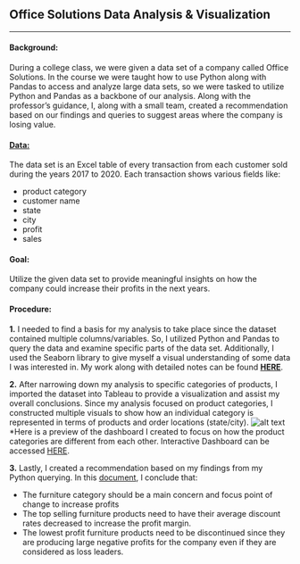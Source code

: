 ## Office Solutions Data Analysis & Visualization
---
#### Background:
During a college class, we were given a data set of a company called Office Solutions. In the course we were taught how to use Python along with Pandas to access and analyze large data sets, so we were tasked to utilize Python and Pandas as a backbone of our analysis. Along with the professor’s guidance, I, along with a small team, created a recommendation based on our findings and queries to suggest areas where the company is losing value. 

#### [**Data:**](https://github.com/GabrylReyes/Gabryl-Reyes-Projects/blob/main/Data%20Visualization%20(Office%20Solutions)/TableauSalesData.xlsx)
The data set is an Excel table of every transaction from each customer sold during the years 2017 to 2020. 
Each transaction shows various fields like:
- product category
- customer name
- state
- city
- profit
- sales 

#### **Goal:** 
Utilize the given data set to provide meaningful insights on how the company could increase their profits in the next years.

#### **Procedure:**
**1.** I needed to find a basis for my analysis to take place since the dataset contained multiple columns/variables. So, I utilized Python and Pandas to query the data and examine specific parts of the data set. Additionally, I used the Seaborn library to give myself a visual understanding of some data I was interested in. My work along with detailed notes can be found [**HERE**](https://github.com/GabrylReyes/Gabryl-Reyes-Projects/blob/main/Data%20Visualization%20(Office%20Solutions)/Office%20Solutions%20Python.ipynb).

**2.** After narrowing down my analysis to specific categories of products, I imported the dataset into Tableau to provide a visualization and assist my overall conclusions. Since my analysis focused on product categories, I constructed multiple visuals to show how an individual category is represented in terms of products and order locations (state/city). 
![alt text](https://github.com/GabrylReyes/Gabryl-Reyes-Projects/blob/main/Data%20Visualization%20(Office%20Solutions)/Office%20Solutions%20Tableau%20Dash.jpg?raw=true)
*Here is a preview of the dashboard I created to focus on how the product categories are different from each other. Interactive Dashboard can be accessed [HERE](https://public.tableau.com/views/OfficeSolutionsDataViz/Dashie?:language=en-US&publish=yes&:display_count=n&:origin=viz_share_link).

**3.**
Lastly, I created a recommendation based on my findings from my Python querying. In this [document](https://github.com/GabrylReyes/Gabryl-Reyes-Projects/blob/main/Data%20Visualization%20(Office%20Solutions)/Office%20Solutions%20Recommendation.pdf), I conclude that:
- The furniture category should be a main concern and focus point of change to increase profits
- The top selling furniture products need to have their average discount rates decreased to increase the profit margin.
- The lowest profit furniture products need to be discontinued since they are producing large negative profits for the company even if they are considered as loss leaders.
